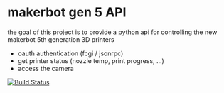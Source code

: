 # makerbot gen 5 API

the goal of this project is to provide a python api for controlling the new makerbot 5th generation 3D printers

 * oauth authentication (fcgi / jsonrpc) 
 * get printer status (nozzle temp, print progress, ...)
 * access the camera

[![Build Status](https://travis-ci.org/gryphius/makerbot-gen5-api.svg)](https://travis-ci.org/gryphius/makerbot-gen5-api)
